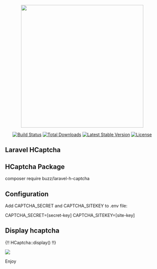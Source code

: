 <p align="center"><img src="https://res.cloudinary.com/dtfbvvkyp/image/upload/v1566331377/laravel-logolockup-cmyk-red.svg" width="400"></p>

<p align="center">
<a href="https://travis-ci.org/laravel/framework"><img src="https://travis-ci.org/laravel/framework.svg" alt="Build Status"></a>
<a href="https://packagist.org/packages/laravel/framework"><img src="https://poser.pugx.org/laravel/framework/d/total.svg" alt="Total Downloads"></a>
<a href="https://packagist.org/packages/laravel/framework"><img src="https://poser.pugx.org/laravel/framework/v/stable.svg" alt="Latest Stable Version"></a>
<a href="https://packagist.org/packages/laravel/framework"><img src="https://poser.pugx.org/laravel/framework/license.svg" alt="License"></a>
</p>

## Laravel HCaptcha

## HCaptcha Package

composer require buzz/laravel-h-captcha

## Configuration
Add CAPTCHA_SECRET and CAPTCHA_SITEKEY to .env file:

CAPTCHA_SECRET=[secret-key]
CAPTCHA_SITEKEY=[site-key]

## Display hcaptcha

{!! HCaptcha::display() !!}


<img src="https://github.com/Parasnshah/laravel_hcaptcha/blob/master/public/hcaptcha.PNG">

Enjoy
